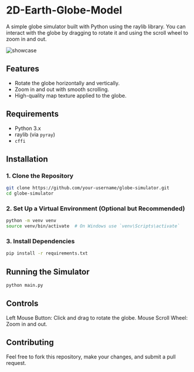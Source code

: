 # 2D-Earth-Globe-Model
A simple globe simulator built with Python using the raylib library. You can interact with the globe by dragging to rotate it and using the scroll wheel to zoom in and out.

![showcase](https://github.com/user-attachments/assets/7df14b5c-586d-4107-9fcb-6277880b2436)

## Features

- Rotate the globe horizontally and vertically.
- Zoom in and out with smooth scrolling.
- High-quality map texture applied to the globe.

## Requirements

- Python 3.x
- raylib (via `pyray`)
- `cffi`

## Installation

### 1. Clone the Repository

```bash
git clone https://github.com/your-username/globe-simulator.git
cd globe-simulator
```

### 2. Set Up a Virtual Environment (Optional but Recommended)

```bash
python -m venv venv
source venv/bin/activate  # On Windows use `venv\Scripts\activate`
```

### 3. Install Dependencies

```bash
pip install -r requirements.txt
```

## Running the Simulator

```bash
python main.py
```

## Controls

Left Mouse Button: Click and drag to rotate the globe.
Mouse Scroll Wheel: Zoom in and out.

## Contributing

Feel free to fork this repository, make your changes, and submit a pull request.
